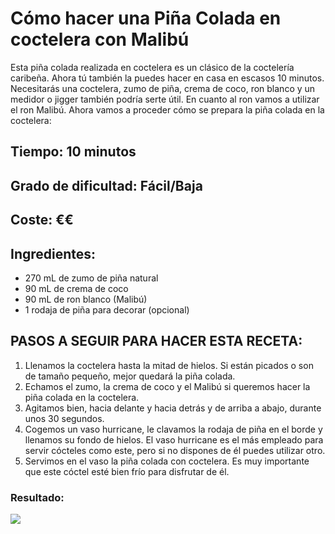 # Cómo hacer una Piña Colada en coctelera con Malibú
Esta piña colada realizada en coctelera es un clásico de la coctelería caribeña. Ahora tú también la puedes hacer en casa en escasos 10 minutos. Necesitarás una coctelera, zumo de piña, crema de coco, ron blanco y un medidor o jigger también podría serte útil. En cuanto al ron vamos a utilizar el ron Malibú. Ahora vamos a proceder cómo se prepara la piña colada en la coctelera:
## Tiempo: 10 minutos
## Grado de dificultad: Fácil/Baja
## Coste: €€
## Ingredientes:
* 270 mL de zumo de piña natural
* 90 mL de crema de coco
* 90 mL de ron blanco (Malibú)
* 1 rodaja de piña para decorar (opcional)
## PASOS A SEGUIR PARA HACER ESTA RECETA:
1. Llenamos la coctelera hasta la mitad de hielos. Si están picados o son de tamaño pequeño, mejor quedará la piña colada.
2. Echamos el zumo, la crema de coco y el Malibú si queremos hacer la piña colada en la coctelera.
3. Agitamos bien, hacia delante y hacia detrás y de arriba a abajo, durante unos 30 segundos.
4. Cogemos un vaso hurricane, le clavamos la rodaja de piña en el borde y llenamos su fondo de hielos. El vaso hurricane es el más empleado para servir cócteles como este, pero si no dispones de él puedes utilizar otro.
5. Servimos en el vaso la piña colada con coctelera. Es muy importante que este cóctel esté bien frío para disfrutar de él.
### Resultado:
![](https://t2.rg.ltmcdn.com/es/images/1/4/4/img_como_preparar_pina_colada_en_coctelera_con_o_sin_alcohol_65441_600.jpg)
